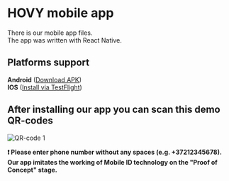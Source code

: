 # HOVY mobile app

There is our mobile app files. <br />
The app was written with React Native.

## Platforms support

**Android** ([Download APK](https://kurovskyi.dev/projects/hovy/hovy.apk)) <br />
**IOS** ([Install via TestFlight](https://testflight.apple.com/join/8eBFIGRD))

## After installing our app you can scan this demo QR-codes

![QR-code 1](https://i.postimg.cc/WbDjLmtJ/qr1.png)

**❗️ Please enter phone number without any spaces (e.g. +37212345678). Our app imitates the working of Mobile ID technology on the "Proof of Concept" stage.**
